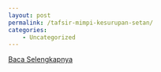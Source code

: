 ```yaml
---
layout: post
permalink: /tafsir-mimpi-kesurupan-setan/
categories:
    - Uncategorized
---
```


[Baca Selengkapnya](/08)